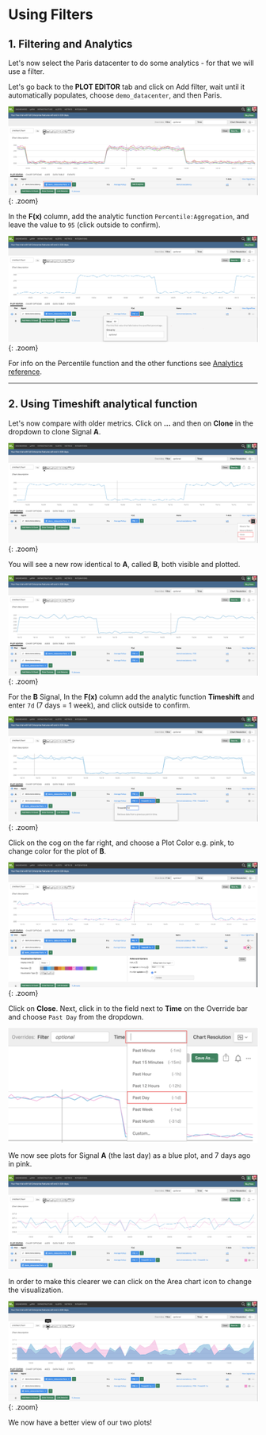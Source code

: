 # Using Filters

## 1. Filtering and Analytics

Let's now select the Paris datacenter to do some analytics - for that we will use a filter.

Let's go back to the **PLOT EDITOR** tab and click on Add filter, wait until it automatically populates, choose `demo_datacenter`, and then Paris.

![Filter](../images/module1/M1-l1-13.png){: .zoom}

In the **F(x)** column, add the analytic function `Percentile:Aggregation`, and leave the value to `95` (click outside to confirm).

![Analytics](../images/module1/M1-l1-14.png){: .zoom}

For info on the Percentile function and the other functions see [Analytics reference](https://docs.signalfx.com/en/latest/reference/analytics-docs/analytics-reference.html).

---

## 2. Using Timeshift analytical function

Let's now compare with older metrics. Click on **...** and then on **Clone** in the dropdown to clone Signal **A**.

![Clone Signal](../images/module1/M1-l1-15.png){: .zoom}

You will see a new row identical to **A**, called **B**, both visible and plotted.

![Plot Editor](../images/module1/M1-l1-16.png){: .zoom}

For the **B** Signal, In the **F(x)** column add the analytic function **Timeshift** and enter `7d` (7 days = 1 week), and click outside to confirm.

![Timeshift](../images/module1/M1-l1-17.png){: .zoom}

Click on the cog on the far right, and choose a Plot Color e.g. pink, to change color for the plot of **B**.

![Change Plot Colour](../images/module1/M1-l1-18.png){: .zoom}

Click on **Close**. Next, click in to the field next to **Time** on the Override bar and choose `Past Day` from the dropdown.

![Timeframe](../images/module1/M1-l1-19.png)

We now see plots for Signal **A** (the last day) as a blue plot, and 7 days ago in pink.

![Chart](../images/module1/M1-l1-20.png)

In order to make this clearer we can click on the Area chart icon to change the visualization.

![Area Chart](../images/module1/M1-l1-21.png){: .zoom}

We now have a better view of our two plots!
